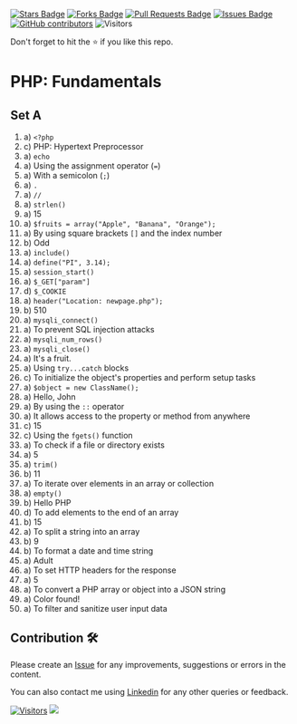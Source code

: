 <a href="https://github.com/drshahizan/learn-php/stargazers"><img src="https://img.shields.io/github/stars/drshahizan/learn-php" alt="Stars Badge"/></a>
<a href="https://github.com/drshahizan/learn-php/network/members"><img src="https://img.shields.io/github/forks/drshahizan/learn-php" alt="Forks Badge"/></a>
<a href="https://github.com/drshahizan/learn-php/pulls"><img src="https://img.shields.io/github/issues-pr/drshahizan/learn-php" alt="Pull Requests Badge"/></a>
<a href="https://github.com/drshahizan/learn-php/issues"><img src="https://img.shields.io/github/issues/drshahizan/learn-php" alt="Issues Badge"/></a>
<a href="https://github.com/drshahizan/learn-php/graphs/contributors"><img alt="GitHub contributors" src="https://img.shields.io/github/contributors/drshahizan/learn-php?color=2b9348"></a>
![Visitors](https://api.visitorbadge.io/api/visitors?path=https%3A%2F%2Fgithub.com%2Fdrshahizan%2Flearn-php&labelColor=%23d9e3f0&countColor=%23697689&style=flat)

Don't forget to hit the :star: if you like this repo.

# PHP: Fundamentals

## Set A

1. a) `<?php`
2. c) PHP: Hypertext Preprocessor
3. a) `echo`
4. a) Using the assignment operator (`=`)
5. a) With a semicolon (`;`)
6. a) `.`
7. a) `//`
8. a) `strlen()`
9. a) 15
10. a) `$fruits = array("Apple", "Banana", "Orange");`
11. a) By using square brackets `[]` and the index number
12. b) Odd
13. a) `include()`
14. a) `define("PI", 3.14);`
15. a) `session_start()`
16. a) `$_GET["param"]`
17. d) `$_COOKIE`
18. a) `header("Location: newpage.php");`
19. b) 510
20. a) `mysqli_connect()`
21. a) To prevent SQL injection attacks
22. a) `mysqli_num_rows()`
23. a) `mysqli_close()`
24. a) It's a fruit.
25. a) Using `try...catch` blocks
26. c) To initialize the object's properties and perform setup tasks
27. a) `$object = new ClassName();`
28. a) Hello, John
29. a) By using the `::` operator
30. a) It allows access to the property or method from anywhere
31. c) 15
32. c) Using the `fgets()` function
33. a) To check if a file or directory exists
34. a) 5
35. a) `trim()`
36. b) 11
37. a) To iterate over elements in an array or collection
38. a) `empty()`
39. b) Hello PHP
40. d) To add elements to the end of an array
41. b) 15
42. a) To split a string into an array
43. b) 9
44. b) To format a date and time string
45. a) Adult
46. a) To set HTTP headers for the response
47. a) 5
48. a) To convert a PHP array or object into a JSON string
49. a) Color found!
50. a) To filter and sanitize user input data

## Contribution 🛠️
Please create an [Issue](https://github.com/drshahizan/learn-php/issues) for any improvements, suggestions or errors in the content.

You can also contact me using [Linkedin](https://www.linkedin.com/in/drshahizan/) for any other queries or feedback.

[![Visitors](https://api.visitorbadge.io/api/visitors?path=https%3A%2F%2Fgithub.com%2Fdrshahizan&labelColor=%23697689&countColor=%23555555&style=plastic)](https://visitorbadge.io/status?path=https%3A%2F%2Fgithub.com%2Fdrshahizan)
![](https://hit.yhype.me/github/profile?user_id=81284918)

